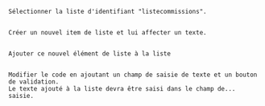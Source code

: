     Sélectionner la liste d'identifiant "listecommissions".


    Créer un nouvel item de liste et lui affecter un texte.


    Ajouter ce nouvel élément de liste à la liste


    Modifier le code en ajoutant un champ de saisie de texte et un bouton de validation. 
    Le texte ajouté à la liste devra être saisi dans le champ de... saisie.